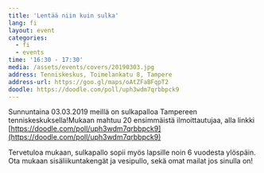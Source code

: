 ```yaml
---
title: 'Lentää niin kuin sulka'
lang: fi
layout: event
categories:
  - fi
  - events
time: '16:30 - 17:30'
media: /assets/events/covers/20190303.jpg
address: Tenniskeskus, Toimelankatu 8, Tampere
address-url: https://goo.gl/maps/oAtZFaBFqpT2
doodle: https://doodle.com/poll/uph3wdm7qrbbpck9
---
```


Sunnuntaina 03.03.2019 meillä on sulkapalloa Tampereen tenniskeskuksella!Mukaan mahtuu 20 ensimmäistä ilmoittautujaa, alla linkki [https://doodle.com/poll/uph3wdm7qrbbpck9](https://doodle.com/poll/uph3wdm7qrbbpck9)

Tervetuloa mukaan, sulkapallo sopii myös lapsille noin 6 vuodesta ylöspäin. Ota mukaan sisäliikuntakengät ja vesipullo, sekä omat mailat jos sinulla on!
